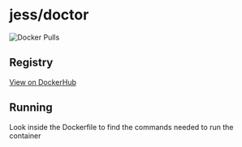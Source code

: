 # jess/doctor

![Docker Pulls](https://img.shields.io/docker/pulls/jess/doctor)



## Registry

[View on DockerHub](https://hub.docker.com/r/jess/doctor)

## Running

Look inside the Dockerfile to find the commands needed to run the container
